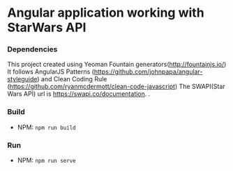 # Angular application working with StarWars API

### Dependencies

This project created using Yeoman Fountain generators(http://fountainjs.io/)
It follows AngularJS Patterns (https://github.com/johnpapa/angular-styleguide) and Clean Coding Rule (https://github.com/ryanmcdermott/clean-code-javascript)
The SWAPI(Star Wars API) url is https://swapi.co/documentation.
.

### Build

- NPM: ```npm run build```

### Run

- NPM: ```npm run serve```

